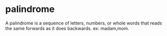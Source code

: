 # palindrome
A palindrome is a sequence of letters, numbers, or whole words that reads the same forwards as it does backwards. ex: madam,mom.
